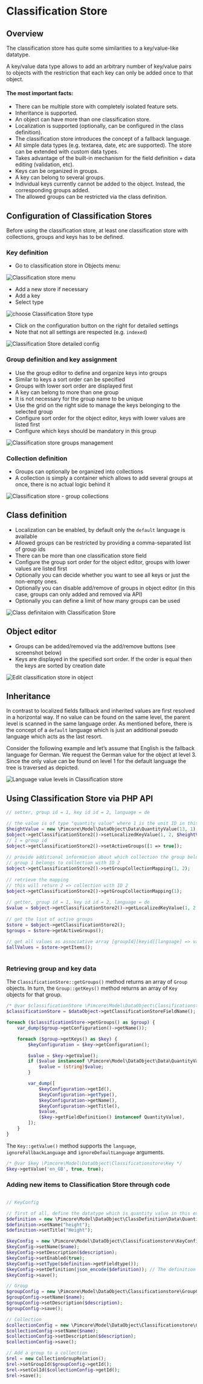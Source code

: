 # Classification Store

## Overview

The classification store has quite some similarities to a key/value-like datatype. 

A key/value data type allows to add an arbitrary number of key/value pairs to objects with the restriction that each 
key can only be added once to that object.

#### The most important facts:
* There can be multiple store with completely isolated feature sets.
* Inheritance is supported.
* An object can have more than one classification store.
* Localization is supported (optionally, can be configured in the class definition).
* The classification store introduces the concept of a fallback language.
* All simple data types (e.g. textarea, date, etc are supported). The store can be extended with custom data types.
* Takes advantage of the built-in mechanism for the field definition + data editing (validation, etc).
* Keys can be organized in groups.
* A key can belong to several groups.
* Individual keys currently cannot be added to the object. Instead, the corresponding groups added.
* The allowed groups can be restricted via the class definition.


## Configuration of Classification Stores

Before using the classification store, at least one classification store with collections, groups and keys has to be
defined. 

### Key definition
* Go to classification store in Objects menu:

![Classification store menu](../../../img/Objects_ClassificationStore_menu.png)

* Add a new store if necessary
* Add a key
* Select type

![choose Classification Store type](../../../img/Objects_ClassificationStore_type.png)

* Click on the configuration button on the right for detailed settings
* Note that not all settings are respected (e.g. `indexed`)

![Classification Store detailed config](../../../img/Objects_ClassificationStore_detailed_config.png)


### Group definition and key assignment
* Use the group editor to define and organize keys into groups
* Similar to keys a sort order can be specified
* Groups with lower sort order are displayed first
* A key can belong to more than one group
* It is not necessary for the group name to be unique
* Use the grid on the right side to manage the keys belonging to the selected group
* Configure sort order for the object editor, keys with lower values are listed first
* Configure which keys should be mandatory in this group

![Classification store groups management](../../../img/Objects_ClassificationStore_groups_grid.png)

### Collection definition

* Groups can optionally be organized into collections
* A collection is simply a container which allows to add several groups at once, there is no actual logic behind it

![Classification store - group collections](../../../img/Objects_ClassificationStore_group_collections_grid.png)


## Class definition

* Localization can be enabled, by default only the `default` language is available
* Allowed groups can be restricted by providing a comma-separated list of group ids
* There can be more than one classification store field 
* Configure the group sort order for the object editor, groups with lower values are listed first
* Optionally you can decide whether you want to see all keys or just the non-empty ones.
* Optionally you can disable add/remove of groups in object editor (in this case, groups can only added and removed via API)
* Optionally you can define a limit of how many groups can be used

![Class definitaion with Classification Store](../../../img/Objects_ClassificationStore_classes.png)


## Object editor

* Groups can be added/removed via the add/remove buttons (see screenshot below)
* Keys are displayed in the specified sort order. If the order is equal then the keys are sorted by creation date

![Edit classification store in object](../../../img/Objects_ClassificationStore_edit_object.png)


## Inheritance

In contrast to localized fields fallback and inherited values are first resolved in a horizontal way. 
If no value can be found on the same level, the parent level is scanned in the same language order. 
As mentioned before, there is the concept of a `default` language which is just an additional pseudo language 
which acts as the last resort.

Consider the following example and let’s assume that English is the fallback language for German. 
We request the German value for the object at level 3. 
Since the only value can be found on level 1 for the default language the tree is traversed as depicted.

![Language value levels in Classification store](../../../img/Objects_ClassificationStore_levels.png)

## Using Classification Store via PHP API

```php
// setter, group id = 1, key id id = 2, language = de

// the value is of type "quantity value" where 1 is the unit ID in this example
$heightValue = new \Pimcore\Model\DataObject\Data\QuantityValue(13, 1);
$object->getClassificationStore2()->setLocalizedKeyValue(1, 2, $heightValue, "de");
// 1 = group id
$object->getClassificationStore2()->setActiveGroups([1 => true]);
  
// provide additional information about which collection the group belongs to
// group 1 belongs to collection with ID 2
$object->getClassificationStore2()->setGroupCollectionMapping(1, 2);
  
// retrieve the mapping 
// this will return 2 => collection with ID 2
$object->getClassificationStore2()->getGroupCollectionMapping(1);
  
// getter, group id = 1, key id id = 2, language = de
$value = $object->getClassificationStore2()->getLocalizedKeyValue(1, 2, "de");
  
// get the list of active groups
$store = $object->getClassificationStore2();
$groups = $store->getActiveGroups();
  
// get all values as associative array [groupId][keyid][language] => value
$allValues = $store->getItems();
   
```

### Retrieving group and key data

The `ClassificationStore::getGroups()` method returns an array of `Group` objects. In turn, the `Group::getKeys()` method returns an array of `Key` objects for that group.

```php
/* @var $classificationStore \Pimcore\Model\DataObject\Classificationstore */
$classificationStore = $dataObject->getClassificationStoreFieldName();

foreach ($classificationStore->getGroups() as $group) {
    var_dump($group->getConfiguration()->getName());

    foreach ($group->getKeys() as $key) {
        $keyConfiguration = $key->getConfiguration();

        $value = $key->getValue();
        if ($value instanceof \Pimcore\Model\DataObject\Data\QuantityValue) {
            $value = (string)$value;
        }

        var_dump([
            $keyConfiguration->getId(),
            $keyConfiguration->getType(),
            $keyConfiguration->getName(),
            $keyConfiguration->getTitle(),
            $value,
            ($key->getFieldDefinition() instanceof QuantityValue),
        ]);
    }
}
```

The `Key::getValue()` method supports the `language`, `ignoreFallbackLanguage` and `ignoreDefaultLanguage` arguments.

```php
/* @var $key \Pimcore\Model\DataObject\Classificationstore\Key */
$key->getValue('en_GB', true, true);
```


### Adding new items to Classification Store through code

```php

// KeyConfig

// first of all, define the datatype which is quantity value in this example
$definition = new \Pimcore\Model\DataObject\ClassDefinition\Data\QuantityValue();
$definition->setName("height");
$definition->setTitle("Height");

$keyConfig = new \Pimcore\Model\DataObject\Classificationstore\KeyConfig();
$keyConfig->setName($name);
$keyConfig->setDescription($description);
$keyConfig->setEnabled(true);
$keyConfig->setType($definition->getFieldtype());
$keyConfig->setDefinition(json_encode($definition)); // The definition is used in object editor to render fields
$keyConfig->save();  

// Group
$groupConfig = new \Pimcore\Model\DataObject\Classificationstore\GroupConfig();
$groupConfig->setName($name);
$groupConfig->setDescription($description);
$groupConfig->save();

// Collection
$collectionConfig = new \Pimcore\Model\DataObject\Classificationstore\CollectionConfig();
$collectionConfig->setName($name);
$collectionConfig->setDescription($description);
$collectionConfig->save();

// Add a group to a collection
$rel = new CollectionGroupRelation();
$rel->setGroupId($groupConfig->getId();
$rel->setColId($collectionConfig->getId();
$rel->save();
```
